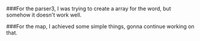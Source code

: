 ###For the parser3, I was trying to create a array for the word, but somehow it doesn't work well.

###For the map, I achieved some simple things, gonna continue working on that.
